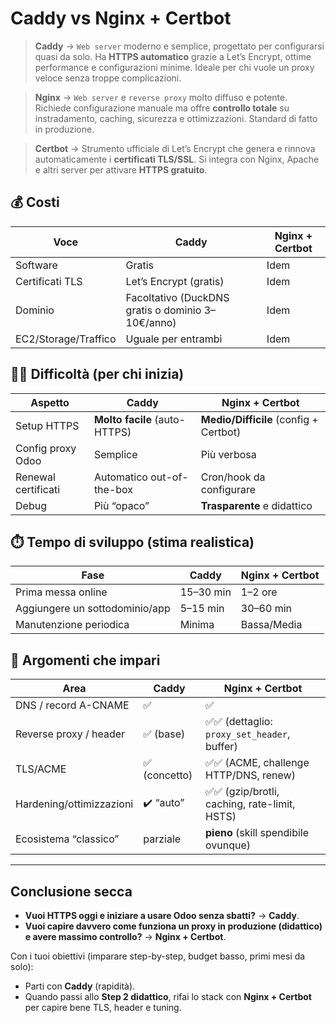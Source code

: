 # Caddy vs Nginx + Certbot

> **Caddy** → `Web server` moderno e semplice, progettato per configurarsi quasi da solo. Ha **HTTPS automatico** grazie a Let’s Encrypt, ottime performance e configurazioni minime. Ideale per chi vuole un proxy veloce senza troppe complicazioni.

> **Nginx** → `Web server` e `reverse proxy` molto diffuso e potente. Richiede configurazione manuale ma offre **controllo totale** su instradamento, caching, sicurezza e ottimizzazioni. Standard di fatto in produzione.

> **Certbot** → Strumento ufficiale di Let’s Encrypt che genera e rinnova automaticamente i **certificati TLS/SSL**. Si integra con Nginx, Apache e altri server per attivare **HTTPS gratuito**.

## 💰 Costi

| Voce                 | Caddy                                             | Nginx + Certbot |
|----------------------|---------------------------------------------------|-----------------|
| Software             | Gratis                                            | Idem            |
| Certificati TLS      | Let’s Encrypt (gratis)                            | Idem            |
| Dominio              | Facoltativo (DuckDNS gratis o dominio 3–10€/anno) | Idem            |
| EC2/Storage/Traffico | Uguale per entrambi                               | Idem            |

## 😵‍💫 Difficoltà (per chi inizia)

| Aspetto             | Caddy                         | Nginx + Certbot                        |
|---------------------|-------------------------------|----------------------------------------|
| Setup HTTPS         | **Molto facile** (auto-HTTPS) | **Medio/Difficile** (config + Certbot) |
| Config proxy Odoo   | Semplice                      | Più verbosa                            |
| Renewal certificati | Automatico out-of-the-box     | Cron/hook da configurare               |
| Debug               | Più “opaco”                   | **Trasparente** e didattico            |

## ⏱️ Tempo di sviluppo (stima realistica)

| Fase                           | Caddy     | Nginx + Certbot |
|--------------------------------|-----------|-----------------|
| Prima messa online             | 15–30 min | 1–2 ore         |
| Aggiungere un sottodominio/app | 5–15 min  | 30–60 min       |
| Manutenzione periodica         | Minima    | Bassa/Media     |

## 🧠 Argomenti che impari

| Area                     | Caddy        | Nginx + Certbot                             |
|--------------------------|--------------|---------------------------------------------|
| DNS / record A-CNAME     | ✅            | ✅                                           |
| Reverse proxy / header   | ✅ (base)     | ✅✅ (dettaglio: `proxy_set_header`, buffer)  |
| TLS/ACME                 | ✅ (concetto) | ✅✅ (ACME, challenge HTTP/DNS, renew)        |
| Hardening/ottimizzazioni | ✔️ “auto”    | ✅✅ (gzip/brotli, caching, rate-limit, HSTS) |
| Ecosistema “classico”    | parziale     | **pieno** (skill spendibile ovunque)        |

---

## Conclusione secca

- **Vuoi HTTPS oggi e iniziare a usare Odoo senza sbatti?** → **Caddy**.
- **Vuoi capire davvero come funziona un proxy in produzione (didattico) e avere massimo controllo?** → **Nginx + Certbot**.

Con i tuoi obiettivi (imparare step-by-step, budget basso, primi mesi da solo):

- Parti con **Caddy** (rapidità).
- Quando passi allo **Step 2 didattico**, rifai lo stack con **Nginx + Certbot** per capire bene TLS, header e tuning.
